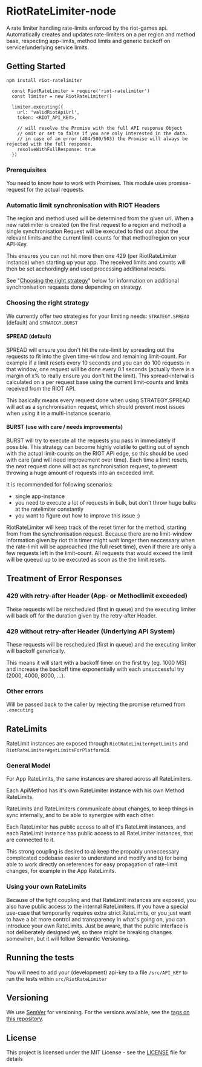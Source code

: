 # RiotRateLimiter-node

A rate limiter handling rate-limits enforced by the riot-games api. Automatically creates and updates
rate-limiters on a per region and method base,
respecting app-limits, method limits and generic backoff on service/underlying service limits.

## Getting Started

```npm install riot-ratelimiter```
```
  const RiotRateLimiter = require('riot-ratelimiter')
  const limiter = new RiotRateLimiter()

  limiter.executing({
    url: 'validRiotApiUrl',
    token: <RIOT_API_KEY>,

    // will resolve the Promise with the full API response Object
    // omit or set to false if you are only interested in the data.
    // in case of an error (404/500/503) the Promise will always be rejected with the full response.
    resolveWithFullResponse: true
  })
```

### Prerequisites

You need to know how to work with Promises.
This module uses promise-request for the actual requests.

### Automatic limit synchronisation with RIOT Headers

The region and method used will be determined from the given url.
When a new ratelimiter is created (on the first request to a region and method)
a single synchronisation Request will be executed to find out about the relevant limits
and the current limit-counts for that method/region on your API-Key.

This ensures you can not hit more then one 429 (per RiotRateLimiter instance) when starting up your app.
The received limits and counts will then be set acchordingly and used processing additional resets.

See "[Choosing the right strategy](#choosing-the-right-strategy)" below for information on additional synchronisation requests done depending on strategy.

### Choosing the right strategy

We currently offer two strategies for your limiting needs:
```STRATEGY.SPREAD``` (default) and ```STRATEGY.BURST```

#### SPREAD (default)
SPREAD will ensure you don't hit the rate-limit by spreading out the requests to fit into the given time-window and remaining limit-count.
For example if a limit resets every 10 seconds and you can do 100 requests in that window, one request will be done every 0.1 seconds (actually there is a margin of x% to really ensure you don't hit the limit).
This spread-interval is calculated on a per request base using the current limit-counts and limits received from the RIOT API.

This basically means every request done when using STRATEGY.SPREAD will act as a synchronisation request, which should prevent most issues when using it in a multi-instance scenario.

#### BURST (use with care / needs improvements)
BURST will try to execute all the requests you pass in immediately if possible.
This strategy can become highly volatile to getting out of synch with the actual limit-counts on the RIOT API edge, so this should be used with care (and will need improvement over time).
Each time a limit resets, the next request done will act as synchronisation request, to prevent throwing a huge amount of requests into an exceeded limit.

It is recommended for following scenarios:

* single app-instance
* you need to execute a lot of requests in bulk, but don't throw huge bulks at the ratelimiter constantly
* you want to figure out how to improve this issue :)

RiotRateLimiter will keep track of the reset timer for the method, starting from from the synchronisation request.
Because there are no limit-window information given by riot this timer might wait longer then neccessary when the rate-limit will be approached (the full reset time),
even if there are only a few requests left in the limit-count.
All requests that would exceed the limit will be queeud up to be executed as soon as the the limit resets.

## Treatment of Error Responses

### 429 with retry-after Header (App- or Methodlimit exceeded)
These requests will be rescheduled (first in queue) and the executing limiter
will back off for the duration given by the retry-after Header.

### 429 without retry-after Header (Underlying API System)
These requests will be rescheduled (first in queue) and the executing limiter
will backoff generically.

This means it will start with a backoff timer on the first try (eg. 1000 MS)
and increase the backoff time exponentially with each unsuccessful try (2000, 4000, 8000, ...).

### Other errors
Will be passed back to the caller by rejecting the promise returned from ```.executing```

## RateLimits

RateLimit instances are exposed through ```RiotRateLimiter#getLimits``` and ```RiotRateLimiter#getLimitsForPlatformId```.

### General Model

For App RateLimits, the same instances are shared across all RateLimiters.

Each ApiMethod has it's own RateLimiter instance with his own Method RateLimits.

RateLimits and RateLimiters communicate about changes, to keep things in sync internally,
and to be able to synergize with each other.

Each RateLimiter has public access to all of it's RateLimit instances,
and each RateLimit instance has public access to all RateLimiter instances,
that are connected to it.

This strong coupling is desired to a) keep the propably unneccessary
complicated codebase easier to understand and modify and b) for being able
to work directly on references for easy propagation of rate-limit changes,
for example in the App RateLimits.

### Using your own RateLimits

Because of the tight coupling and that RateLimit instances are exposed,
you also have public access to the internal RateLimiters. If you have a special use-case
that temporarily requires extra strict RateLimits, or you just want to have
a bit more control and transparency in what's going on, you can introduce your own RateLimits.
Just be aware, that the public interface is not deliberately designed yet,
so there might be breaking changes somewhen, but it will follow Semantic Versioning.


## Running the tests

You will need to add your (development) api-key to a file ```/src/API_KEY``` to run the tests within ```src/RiotRateLimiter```

## Versioning

We use [SemVer](http://semver.org/) for versioning. For the versions available, see the [tags on this repository](https://github.com/your/project/tags).

## License

This project is licensed under the MIT License - see the [LICENSE](LICENSE) file for details

